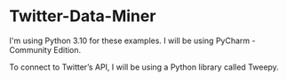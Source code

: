 # Twitter-Data-Miner

I'm using Python 3.10 for these examples. I will be using PyCharm - Community Edition.

To connect to Twitter’s API, I will be using a Python library called Tweepy.
